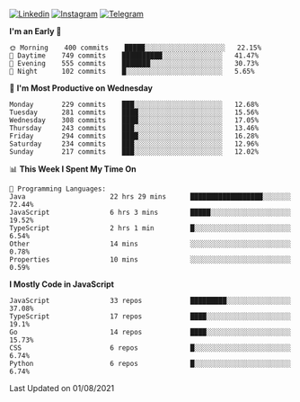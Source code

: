 [![Linkedin](https://img.shields.io/badge/-Archie-blue?style=flat-square&labelColor=gray&logo=Linkedin&logoColor=white&link=https://www.linkedin.com/in/archisdi)](https://www.linkedin.com/in/archisdi)
[![Instagram](https://img.shields.io/badge/-@archisdi-orange?style=flat-square&labelColor=gray&logo=Instagram&logoColor=white&link=https://www.instagram.com/archisdi)](https://www.instagram.com/archisdi)
[![Telegram](https://img.shields.io/badge/-aai-informational?style=flat-square&labelColor=gray&logo=telegram&logoColor=white&link=https://t.me/archisdi)](https://t.me/archisdi)

<!--START_SECTION:waka-->
**I'm an Early 🐤** 

```text
🌞 Morning    400 commits    █████░░░░░░░░░░░░░░░░░░░░   22.15% 
🌆 Daytime    749 commits    ██████████░░░░░░░░░░░░░░░   41.47% 
🌃 Evening    555 commits    ███████░░░░░░░░░░░░░░░░░░   30.73% 
🌙 Night      102 commits    █░░░░░░░░░░░░░░░░░░░░░░░░   5.65%

```
📅 **I'm Most Productive on Wednesday** 

```text
Monday       229 commits    ███░░░░░░░░░░░░░░░░░░░░░░   12.68% 
Tuesday      281 commits    ████░░░░░░░░░░░░░░░░░░░░░   15.56% 
Wednesday    308 commits    ████░░░░░░░░░░░░░░░░░░░░░   17.05% 
Thursday     243 commits    ███░░░░░░░░░░░░░░░░░░░░░░   13.46% 
Friday       294 commits    ████░░░░░░░░░░░░░░░░░░░░░   16.28% 
Saturday     234 commits    ███░░░░░░░░░░░░░░░░░░░░░░   12.96% 
Sunday       217 commits    ███░░░░░░░░░░░░░░░░░░░░░░   12.02%

```


📊 **This Week I Spent My Time On** 

```text
💬 Programming Languages: 
Java                     22 hrs 29 mins      ██████████████████░░░░░░░   72.44% 
JavaScript               6 hrs 3 mins        █████░░░░░░░░░░░░░░░░░░░░   19.52% 
TypeScript               2 hrs 1 min         █░░░░░░░░░░░░░░░░░░░░░░░░   6.54% 
Other                    14 mins             ░░░░░░░░░░░░░░░░░░░░░░░░░   0.78% 
Properties               10 mins             ░░░░░░░░░░░░░░░░░░░░░░░░░   0.59%

```

**I Mostly Code in JavaScript** 

```text
JavaScript               33 repos            █████████░░░░░░░░░░░░░░░░   37.08% 
TypeScript               17 repos            ████░░░░░░░░░░░░░░░░░░░░░   19.1% 
Go                       14 repos            ████░░░░░░░░░░░░░░░░░░░░░   15.73% 
CSS                      6 repos             █░░░░░░░░░░░░░░░░░░░░░░░░   6.74% 
Python                   6 repos             █░░░░░░░░░░░░░░░░░░░░░░░░   6.74%

```



 Last Updated on 01/08/2021
<!--END_SECTION:waka-->